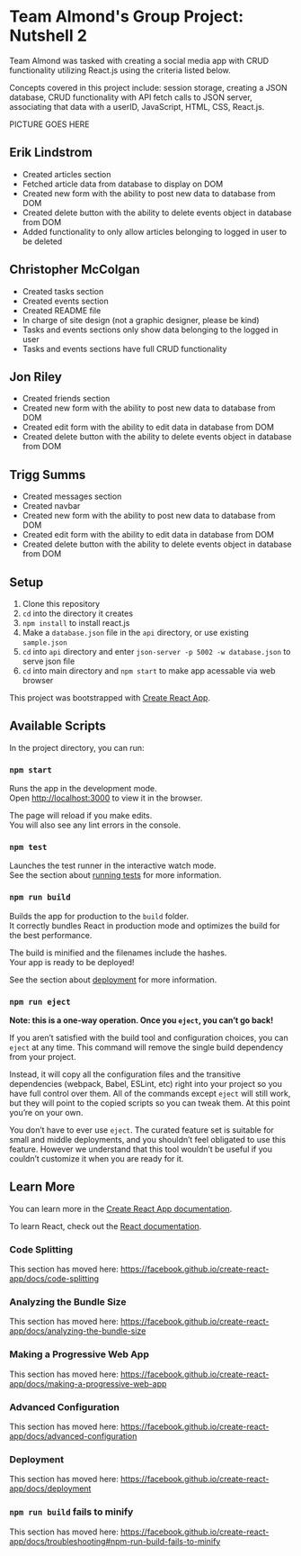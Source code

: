 # Team Almond's Group Project: Nutshell 2

Team Almond was tasked with creating a social media app with CRUD functionality utilizing React.js using the criteria listed below.

Concepts covered in this project include: session storage, creating a JSON database, CRUD functionality with API fetch calls to JSON server, associating that data with a userID, JavaScript, HTML, CSS, React.js.

PICTURE GOES HERE

## Erik Lindstrom
- Created articles section
- Fetched article data from database to display on DOM
- Created new form with the ability to post new data to database from DOM
- Created delete button with the ability to delete events object in database from DOM
- Added functionality to only allow articles belonging to logged in user to be deleted

## Christopher McColgan
- Created tasks section
- Created events section
- Created README file
- In charge of site design (not a graphic designer, please be kind)
- Tasks and events sections only show data belonging to the logged in user
- Tasks and events sections have full CRUD functionality

## Jon Riley
- Created friends section
- Created new form with the ability to post new data to database from DOM
- Created edit form with the ability to edit data in database from DOM
- Created delete button with the ability to delete events object in database from DOM

## Trigg Summs
- Created messages section
- Created navbar
- Created new form with the ability to post new data to database from DOM
- Created edit form with the ability to edit data in database from DOM
- Created delete button with the ability to delete events object in database from DOM

## Setup
1. Clone this repository
1. `cd` into the directory it creates
1. `npm install` to install react.js
1. Make a `database.json` file in the `api` directory, or use existing `sample.json`
1. `cd` into `api` directory and enter `json-server -p 5002 -w database.json` to serve json file
1. `cd` into main directory and `npm start` to make app acessable via web browser

This project was bootstrapped with [Create React App](https://github.com/facebook/create-react-app).

## Available Scripts

In the project directory, you can run:

### `npm start`

Runs the app in the development mode.<br />
Open [http://localhost:3000](http://localhost:3000) to view it in the browser.

The page will reload if you make edits.<br />
You will also see any lint errors in the console.

### `npm test`

Launches the test runner in the interactive watch mode.<br />
See the section about [running tests](https://facebook.github.io/create-react-app/docs/running-tests) for more information.

### `npm run build`

Builds the app for production to the `build` folder.<br />
It correctly bundles React in production mode and optimizes the build for the best performance.

The build is minified and the filenames include the hashes.<br />
Your app is ready to be deployed!

See the section about [deployment](https://facebook.github.io/create-react-app/docs/deployment) for more information.

### `npm run eject`

**Note: this is a one-way operation. Once you `eject`, you can’t go back!**

If you aren’t satisfied with the build tool and configuration choices, you can `eject` at any time. This command will remove the single build dependency from your project.

Instead, it will copy all the configuration files and the transitive dependencies (webpack, Babel, ESLint, etc) right into your project so you have full control over them. All of the commands except `eject` will still work, but they will point to the copied scripts so you can tweak them. At this point you’re on your own.

You don’t have to ever use `eject`. The curated feature set is suitable for small and middle deployments, and you shouldn’t feel obligated to use this feature. However we understand that this tool wouldn’t be useful if you couldn’t customize it when you are ready for it.

## Learn More

You can learn more in the [Create React App documentation](https://facebook.github.io/create-react-app/docs/getting-started).

To learn React, check out the [React documentation](https://reactjs.org/).

### Code Splitting

This section has moved here: https://facebook.github.io/create-react-app/docs/code-splitting

### Analyzing the Bundle Size

This section has moved here: https://facebook.github.io/create-react-app/docs/analyzing-the-bundle-size

### Making a Progressive Web App

This section has moved here: https://facebook.github.io/create-react-app/docs/making-a-progressive-web-app

### Advanced Configuration

This section has moved here: https://facebook.github.io/create-react-app/docs/advanced-configuration

### Deployment

This section has moved here: https://facebook.github.io/create-react-app/docs/deployment

### `npm run build` fails to minify

This section has moved here: https://facebook.github.io/create-react-app/docs/troubleshooting#npm-run-build-fails-to-minify
